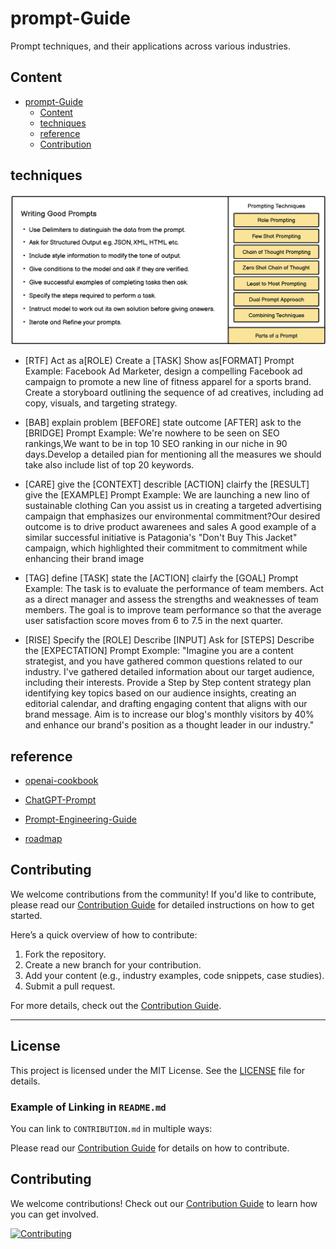 # prompt-Guide
 Prompt techniques, and their applications across various industries.

## Content

- [prompt-Guide](#awesome-llm-aiops)
  * [Content](#content)
  * [techniques](#techniques)
  * [reference](#reference)
  * [Contribution](#contribution)
    

## techniques
![writing good prompts](images/writing-good-prompts.png)
 - [RTF] 
Act as a[ROLE) Create a [TASK]  Show as[FORMAT]
Prompt Example: 
Facebook Ad Marketer, design a compelling Facebook ad campaign to promote a new line of fitness apparel for a sports brand. Create a storyboard outlining the sequence of ad creatives, including ad copy, visuals, and targeting strategy.

- [BAB] 
explain problem [BEFORE] state outcome [AFTER] ask to the [BRIDGE]
Prompt Example: 
We're nowhere to be seen on SEO rankings,We want to be in top 10 SEO ranking in our niche in 90 days.Develop a detailed pian for mentioning all the measures we should take also include list of top 20 keywords.

- [CARE] 
give the [CONTEXT]  describle [ACTION] clairfy the  [RESULT] give the [EXAMPLE]
Prompt Example: 
We are launching a new lino of sustainable clothing	Can you assist us in creating a targeted advertising campaign that emphasizes our environmental commitment?Our desired outcome is to drive product awarenees and sales A good example of a similar successful initiative is Patagonia's "Don't Buy This Jacket" campaign, which highlighted their commitment to commitment while enhancing their brand image

- [TAG] 
define [TASK] state the [ACTION] clairfy the [GOAL]
Prompt Example:
The task is to evaluate the performance of team members. Act as a direct manager and assess the strengths and weaknesses of team members. The goal is to improve team performance so that the average user satisfaction score moves from 6 to 7.5 in the next quarter.

- [RISE]
Specify the	[ROLE]	Describe	[INPUT]		Ask for [STEPS]		Describe the	[EXPECTATION]
Prompt Exomple:
"Imagine you are a content strategist, and you have gathered common questions related to our industry. I've gathered detailed information about our target audience, including their interests. Provide a Step by Step content strategy plan identifying key topics based on our audience insights, creating an editorial calendar, and drafting engaging content that aligns with our brand message. Aim is to increase our blog's monthly visitors by 40% and enhance our brand's position as a thought leader in our industry."

## reference
- [openai-cookbook](https://github.com/openai/openai-cookbook.git)

- [ChatGPT-Prompt](https://github.com/GoGPTAI/ChatGPT-Prompt.git)

- [Prompt-Engineering-Guide](https://github.com/dair-ai/Prompt-Engineering-Guide.git)

- [roadmap](https://roadmap.sh/prompt-engineering)



## Contributing
We welcome contributions from the community! If you'd like to contribute, please read our [Contribution Guide](CONTRIBUTION.md) for detailed instructions on how to get started.

Here’s a quick overview of how to contribute:
1. Fork the repository.
2. Create a new branch for your contribution.
3. Add your content (e.g., industry examples, code snippets, case studies).
4. Submit a pull request.

For more details, check out the [Contribution Guide](CONTRIBUTION.md).

---

## License
This project is licensed under the MIT License. See the [LICENSE](LICENSE) file for details.



### Example of Linking in `README.md`
You can link to `CONTRIBUTION.md` in multiple ways:

   Please read our [Contribution Guide](CONTRIBUTION.md) for details on how to contribute.



   ## Contributing
   We welcome contributions! Check out our [Contribution Guide](CONTRIBUTION.md) to learn how you can get involved.



   [![Contributing](https://img.shields.io/badge/Contributing-Guide-brightgreen)](CONTRIBUTION.md)
 

